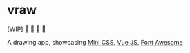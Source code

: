 # vraw

[WIP] :mushroom: :closed_lock_with_key: :fax: :ghost:

A drawing app, showcasing [Mini CSS](https://minicss.org/), [Vue JS](https://vuejs.org/), [Font Awesome](https://fontawesome.com)
